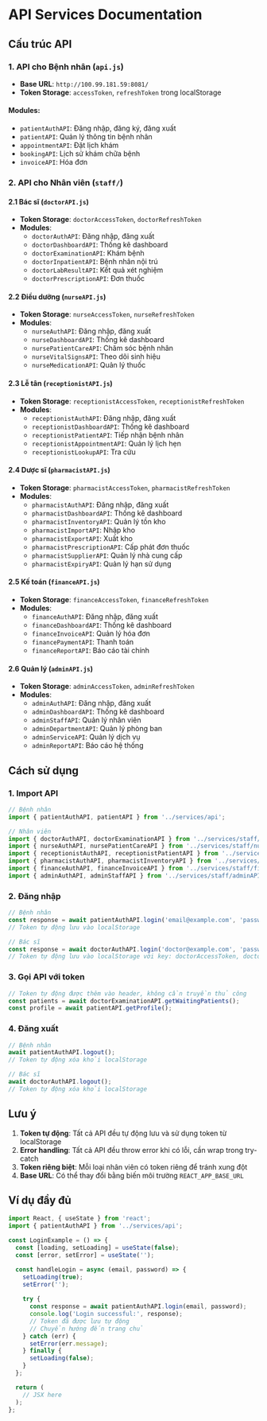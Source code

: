 # API Services Documentation

## Cấu trúc API

### 1. API cho Bệnh nhân (`api.js`)
- **Base URL**: `http://100.99.181.59:8081/`
- **Token Storage**: `accessToken`, `refreshToken` trong localStorage

#### Modules:
- `patientAuthAPI`: Đăng nhập, đăng ký, đăng xuất
- `patientAPI`: Quản lý thông tin bệnh nhân
- `appointmentAPI`: Đặt lịch khám
- `bookingAPI`: Lịch sử khám chữa bệnh
- `invoiceAPI`: Hóa đơn

### 2. API cho Nhân viên (`staff/`)

#### 2.1 Bác sĩ (`doctorAPI.js`)
- **Token Storage**: `doctorAccessToken`, `doctorRefreshToken`
- **Modules**:
  - `doctorAuthAPI`: Đăng nhập, đăng xuất
  - `doctorDashboardAPI`: Thống kê dashboard
  - `doctorExaminationAPI`: Khám bệnh
  - `doctorInpatientAPI`: Bệnh nhân nội trú
  - `doctorLabResultAPI`: Kết quả xét nghiệm
  - `doctorPrescriptionAPI`: Đơn thuốc

#### 2.2 Điều dưỡng (`nurseAPI.js`)
- **Token Storage**: `nurseAccessToken`, `nurseRefreshToken`
- **Modules**:
  - `nurseAuthAPI`: Đăng nhập, đăng xuất
  - `nurseDashboardAPI`: Thống kê dashboard
  - `nursePatientCareAPI`: Chăm sóc bệnh nhân
  - `nurseVitalSignsAPI`: Theo dõi sinh hiệu
  - `nurseMedicationAPI`: Quản lý thuốc

#### 2.3 Lễ tân (`receptionistAPI.js`)
- **Token Storage**: `receptionistAccessToken`, `receptionistRefreshToken`
- **Modules**:
  - `receptionistAuthAPI`: Đăng nhập, đăng xuất
  - `receptionistDashboardAPI`: Thống kê dashboard
  - `receptionistPatientAPI`: Tiếp nhận bệnh nhân
  - `receptionistAppointmentAPI`: Quản lý lịch hẹn
  - `receptionistLookupAPI`: Tra cứu

#### 2.4 Dược sĩ (`pharmacistAPI.js`)
- **Token Storage**: `pharmacistAccessToken`, `pharmacistRefreshToken`
- **Modules**:
  - `pharmacistAuthAPI`: Đăng nhập, đăng xuất
  - `pharmacistDashboardAPI`: Thống kê dashboard
  - `pharmacistInventoryAPI`: Quản lý tồn kho
  - `pharmacistImportAPI`: Nhập kho
  - `pharmacistExportAPI`: Xuất kho
  - `pharmacistPrescriptionAPI`: Cấp phát đơn thuốc
  - `pharmacistSupplierAPI`: Quản lý nhà cung cấp
  - `pharmacistExpiryAPI`: Quản lý hạn sử dụng

#### 2.5 Kế toán (`financeAPI.js`)
- **Token Storage**: `financeAccessToken`, `financeRefreshToken`
- **Modules**:
  - `financeAuthAPI`: Đăng nhập, đăng xuất
  - `financeDashboardAPI`: Thống kê dashboard
  - `financeInvoiceAPI`: Quản lý hóa đơn
  - `financePaymentAPI`: Thanh toán
  - `financeReportAPI`: Báo cáo tài chính

#### 2.6 Quản lý (`adminAPI.js`)
- **Token Storage**: `adminAccessToken`, `adminRefreshToken`
- **Modules**:
  - `adminAuthAPI`: Đăng nhập, đăng xuất
  - `adminDashboardAPI`: Thống kê dashboard
  - `adminStaffAPI`: Quản lý nhân viên
  - `adminDepartmentAPI`: Quản lý phòng ban
  - `adminServiceAPI`: Quản lý dịch vụ
  - `adminReportAPI`: Báo cáo hệ thống

## Cách sử dụng

### 1. Import API

```javascript
// Bệnh nhân
import { patientAuthAPI, patientAPI } from '../services/api';

// Nhân viên
import { doctorAuthAPI, doctorExaminationAPI } from '../services/staff/doctorAPI';
import { nurseAuthAPI, nursePatientCareAPI } from '../services/staff/nurseAPI';
import { receptionistAuthAPI, receptionistPatientAPI } from '../services/staff/receptionistAPI';
import { pharmacistAuthAPI, pharmacistInventoryAPI } from '../services/staff/pharmacistAPI';
import { financeAuthAPI, financeInvoiceAPI } from '../services/staff/financeAPI';
import { adminAuthAPI, adminStaffAPI } from '../services/staff/adminAPI';
```

### 2. Đăng nhập

```javascript
// Bệnh nhân
const response = await patientAuthAPI.login('email@example.com', 'password');
// Token tự động lưu vào localStorage

// Bác sĩ
const response = await doctorAuthAPI.login('doctor@example.com', 'password');
// Token tự động lưu vào localStorage với key: doctorAccessToken, doctorRefreshToken
```

### 3. Gọi API với token

```javascript
// Token tự động được thêm vào header, không cần truyền thủ công
const patients = await doctorExaminationAPI.getWaitingPatients();
const profile = await patientAPI.getProfile();
```

### 4. Đăng xuất

```javascript
// Bệnh nhân
await patientAuthAPI.logout();
// Token tự động xóa khỏi localStorage

// Bác sĩ
await doctorAuthAPI.logout();
// Token tự động xóa khỏi localStorage
```

## Lưu ý

1. **Token tự động**: Tất cả API đều tự động lưu và sử dụng token từ localStorage
2. **Error handling**: Tất cả API đều throw error khi có lỗi, cần wrap trong try-catch
3. **Token riêng biệt**: Mỗi loại nhân viên có token riêng để tránh xung đột
4. **Base URL**: Có thể thay đổi bằng biến môi trường `REACT_APP_BASE_URL`

## Ví dụ đầy đủ

```javascript
import React, { useState } from 'react';
import { patientAuthAPI } from '../services/api';

const LoginExample = () => {
  const [loading, setLoading] = useState(false);
  const [error, setError] = useState('');

  const handleLogin = async (email, password) => {
    setLoading(true);
    setError('');
    
    try {
      const response = await patientAuthAPI.login(email, password);
      console.log('Login successful:', response);
      // Token đã được lưu tự động
      // Chuyển hướng đến trang chủ
    } catch (err) {
      setError(err.message);
    } finally {
      setLoading(false);
    }
  };

  return (
    // JSX here
  );
};
```

